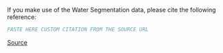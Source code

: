 If you make use of the Water Segmentation data, please cite the following reference:

``` bibtex
PASTE HERE CUSTOM CITATION FROM THE SOURCE URL
```

[Source](https://link.springer.com/article/10.1007/s41095-020-0156-x)